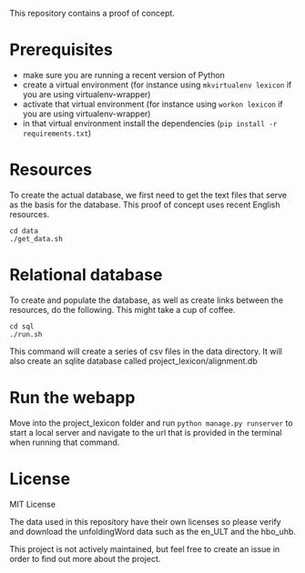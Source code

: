 This repository contains a proof of concept.

# Prerequisites

- make sure you are running a recent version of Python
- create a virtual environment (for instance using `mkvirtualenv lexicon` if you are using virtualenv-wrapper)
- activate that virtual environment (for instance using `workon lexicon` if you are using virtualenv-wrapper)
- in that virtual environment install the dependencies (`pip install -r requirements.txt`)

# Resources

To create the actual database, we first need to get the text files that serve as the basis for the database. This proof of concept uses recent English resources. 

    cd data
    ./get_data.sh

# Relational database

To create and populate the database, as well as create links between the resources, do the following. This might take a cup of coffee.

    cd sql
    ./run.sh

This command will create a series of csv files in the data directory. It will also create an sqlite database called project_lexicon/alignment.db 

# Run the webapp

Move into the project_lexicon folder and run `python manage.py runserver` to start a local server and navigate to the url that is provided in the terminal when running that command.

# License

MIT License

The data used in this repository have their own licenses so please verify and download the
unfoldingWord data such as the en_ULT and the hbo_uhb.

This project is not actively maintained, but feel free to create an issue in order to find out
more about the project.